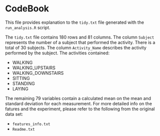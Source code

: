 # CodeBook
This file provides explanation to the `tidy.txt` file generated with the `run_analysis.R` script. 

The `tidy.txt` file contains 180 rows and 81 columns. 
The column `Subject` represents the number of a subject that performed the activity. There is a total of 30 subjects. 
The column `Activity_Name` describes the activity performed by the subject. The activities contained:

- WALKING 
- WALKING_UPSTAIRS
- WALKING_DOWNSTAIRS
- SITTING
- STANDING
- LAYING

The remaining 79 variables contain a calculated mean on the mean and standard deviation for each measurement. 
For more detailed info on the fatures and the experiment, please refer to the following from the original data set:

- `features_info.txt` 
- `Readme.txt` 
